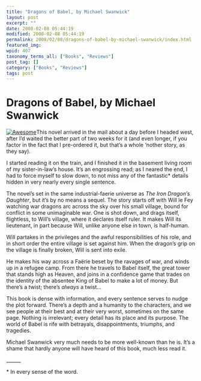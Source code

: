 ```yaml
---
title: "Dragons of Babel, by Michael Swanwick"
layout: post
excerpt: ""
date: 2008-02-08 05:44:19
modified: 2008-02-08 05:44:19
permalink: 2008/02/08/dragons-of-babel-by-michael-swanwick/index.html
featured_img: 
wpid: 407
taxonomy_terms_all: ["Books", "Reviews"]
post_tag: []
category: ["Books", "Reviews"]
tags: post
---
```


# Dragons of Babel, by Michael Swanwick

[![Awesome](http://farm3.static.flickr.com/2279/2225149202_77d6982461_m.jpg)](http://www.flickr.com/photos/pj/2225149202/ "Awesome by Patrick Johanneson, on Flickr")This novel arrived in the mail about a day before I headed west, after I’d waited the better part of two weeks for it (and even longer, if you factor in the fact that I pre-ordered it, but that’s a whole ‘nother story, as they say).

I started reading it on the train, and I finished it in the basement living room of my sister-in-law’s house. It’s an engrossing read; as I neared the end, I had to force myself to slow down, to not miss any of the fantastic\* details hidden in very nearly every single sentence.

The novel’s set in the same industrial-faerie universe as *The Iron Dragon’s Daughter*, but it’s by no means a sequel. The story starts off with Will le Fey watching war dragons arc across the sky over his small village, bound for conflict in some unimaginable war. One is shot down, and drags itself, flightless, to Will’s village, where it declares itself ruler. It makes Will its lieutenant, in part because Will, unlike anyone else in town, is half-human.

Will partakes in the privileges and the awful responsibilities of his role, and in short order the entire village is set against him. When the dragon’s grip on the village is finally broken, Will is sent into exile.

He makes his way across a Faërie beset by the ravages of war, and winds up in a refugee camp. From there he travels to Babel itself, the great tower that stands high as Heaven, and joins in a confidence game that trades on the identity of the absentee King of Babel to make a lot of money. But there’s a twist; there’s *always* a twist…

This book is dense with information, and every sentence serves to nudge the plot forward. There’s a depth and a humanity to the characters, and we see people at their best and at their very worst, sometimes on the same page. Nothing is irrelevant; every detail has its place and its purpose. The world of Babel is rife with betrayals, disappointments, triumphs, and tragedies.

Michael Swanwick very much needs to be more well-known than he is. It’s a shame that hardly anyone will have heard of this book, much less read it.

\_\_\_\_\_\_

\* In every sense of the word.